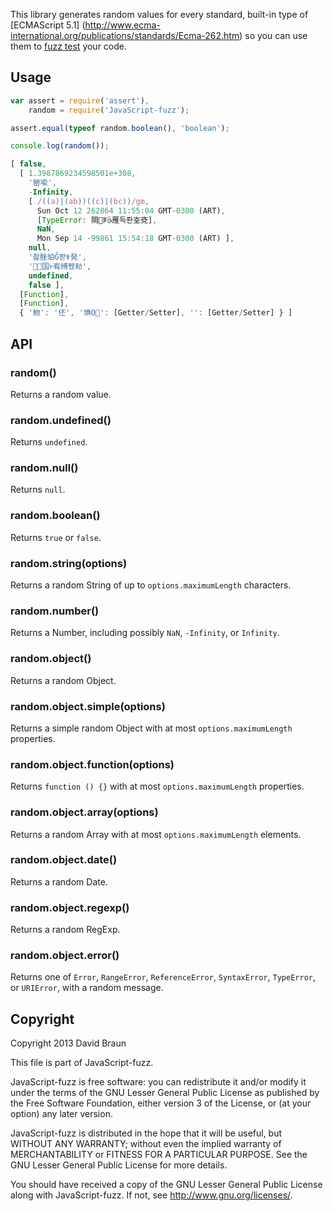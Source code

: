 This library generates random values for every standard, built-in type of
[ECMAScript 5.1]
(http://www.ecma-international.org/publications/standards/Ecma-262.htm)
so you can use them to [fuzz test](https://en.wikipedia.org/wiki/Fuzz_testing)
your code.

## Usage

```JavaScript
var assert = require('assert'),
    random = require('JavaScript-fuzz');

assert.equal(typeof random.boolean(), 'boolean');

console.log(random());
```

```JavaScript
[ false,
  [ 1.3987869234598501e+308,
    '罃喩',
    -Infinity,
    [ /((a)|(ab))((c)|(bc))/gm,
      Sun Oct 12 262864 11:55:04 GMT-0300 (ART),
      [TypeError: 䧓ꅙۜ⧁雁득롼峑兗],
      NaN,
      Mon Sep 14 -99861 15:54:18 GMT-0300 (ART) ],
    null,
    '촲脞貃Ĝ똳ꋹ発',
    '㇣国ᢣ宥缚뮀㔞',
    undefined,
    false ],
  [Function],
  [Function],
  { '魩': '伾', '㥏Ο': [Getter/Setter], '': [Getter/Setter] } ]
```

## API

### random()

Returns a random value.

### random.undefined()

Returns `undefined`.

### random.null()

Returns `null`.

### random.boolean()

Returns `true` or `false`.

### random.string(options)

Returns a random String of up to `options.maximumLength` characters.

### random.number()

Returns a Number, including possibly `NaN`, `-Infinity`, or `Infinity`.

### random.object()

Returns a random Object.

### random.object.simple(options)

Returns a simple random Object with at most `options.maximumLength` properties.

### random.object.function(options)

Returns `function () {}` with at most `options.maximumLength` properties.

### random.object.array(options)

Returns a random Array with at most `options.maximumLength` elements.

### random.object.date()

Returns a random Date.

### random.object.regexp()

Returns a random RegExp.

### random.object.error()

Returns one of `Error`, `RangeError`, `ReferenceError`, `SyntaxError`,
`TypeError`, or `URIError`, with a random message.

## Copyright

Copyright 2013 David Braun

This file is part of JavaScript-fuzz.

JavaScript-fuzz is free software: you can redistribute it and/or modify it under
the terms of the GNU Lesser General Public License as published by the Free
Software Foundation, either version 3 of the License, or (at your option) any
later version.

JavaScript-fuzz is distributed in the hope that it will be useful, but WITHOUT
ANY WARRANTY; without even the implied warranty of MERCHANTABILITY or FITNESS
FOR A PARTICULAR PURPOSE. See the GNU Lesser General Public License for more
details.

You should have received a copy of the GNU Lesser General Public License along
with JavaScript-fuzz. If not, see http://www.gnu.org/licenses/.
